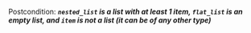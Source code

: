 Postcondition: ***`nested_list` is a list with at least 1 item, `flat_list` is an empty list, and `item` is not a list (it can be of any other type)***